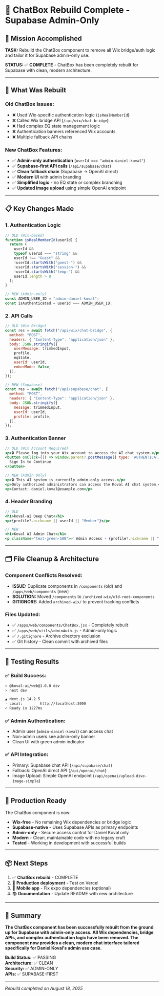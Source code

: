 # 💬 ChatBox Rebuild Complete - Supabase Admin-Only

## 🎯 Mission Accomplished

**TASK:** Rebuild the ChatBox component to remove all Wix bridge/auth logic and tailor it for Supabase admin-only use.

**STATUS:** ✅ **COMPLETE** - ChatBox has been completely rebuilt for Supabase with clean, modern architecture.

---

## 🔧 What Was Rebuilt

### Old ChatBox Issues:

- ❌ Used Wix-specific authentication logic (`isRealMemberId`)
- ❌ Called Wix bridge API (`/api/wix/chat-bridge`)
- ❌ Had complex EQ state management logic
- ❌ Authentication banners referenced Wix accounts
- ❌ Multiple fallback API chains

### New ChatBox Features:

- ✅ **Admin-only authentication** (`userId === "admin-daniel-koval"`)
- ✅ **Supabase-first API calls** (`/api/supabase/chat`)
- ✅ **Clean fallback chain** (Supabase → OpenAI direct)
- ✅ **Modern UI** with admin branding
- ✅ **Simplified logic** - no EQ state or complex branching
- ✅ **Updated image upload** using simple OpenAI endpoint

---

## 📋 Key Changes Made

### 1. Authentication Logic

```jsx
// OLD (Wix-based)
function isRealMemberId(userId) {
  return (
    userId &&
    typeof userId === "string" &&
    userId !== "Guest" &&
    !userId.startsWith("guest-") &&
    !userId.startsWith("session-") &&
    !userId.startsWith("temp-") &&
    userId.length > 8
  );
}

// NEW (Admin-only)
const ADMIN_USER_ID = "admin-daniel-koval";
const isAuthenticated = userId === ADMIN_USER_ID;
```

### 2. API Calls

```jsx
// OLD (Wix Bridge)
const res = await fetch("/api/wix/chat-bridge", {
  method: "POST",
  headers: { "Content-Type": "application/json" },
  body: JSON.stringify({
    userMessage: trimmedInput,
    profile,
    eqState,
    userId: userId,
    embedMode: false,
  }),
});

// NEW (Supabase)
const res = await fetch("/api/supabase/chat", {
  method: "POST",
  headers: { "Content-Type": "application/json" },
  body: JSON.stringify({
    message: trimmedInput,
    userId: userId,
    profile: profile,
  }),
});
```

### 3. Authentication Banner

```jsx
// OLD (Wix Account Required)
<p>🔒 Please log into your Wix account to access the AI chat system.</p>
<button onClick={() => window.parent?.postMessage({ type: 'AUTHENTICATION_REQUIRED' }, '*')}>
  Sign In to Continue
</button>

// NEW (Admin Only)
<p>🔒 This AI system is currently admin-only access.</p>
<p>Only authorized administrators can access the Koval AI chat system.</p>
<p>Contact: daniel.koval@example.com</p>
```

### 4. Header Branding

```jsx
// OLD
<h1>koval-ai Deep Chat</h1>
<p>{profile?.nickname || userId || "Member"}</p>

// NEW
<h1>Koval AI Admin Chat</h1>
<p className="text-green-500">✅ Admin Access - {profile?.nickname || "Daniel Koval"}</p>
```

---

## 🗂️ File Cleanup & Architecture

### Component Conflicts Resolved:

- **ISSUE:** Duplicate components in `/components` (old) and `/apps/web/components` (new)
- **SOLUTION:** Moved `/components` to `/archived-wix/old-root-components`
- **GITIGNORE:** Added `archived-wix/` to prevent tracking conflicts

### Files Updated:

- ✅ `/apps/web/components/ChatBox.jsx` - Completely rebuilt
- ✅ `/apps/web/utils/adminAuth.js` - Admin-only logic
- ✅ `/.gitignore` - Archive directory exclusion
- ✅ Git history - Clean commit with archived files

---

## 🧪 Testing Results

### ✅ Build Success:

```bash
> @koval-ai/web@1.0.0 dev
> next dev

▲ Next.js 14.2.5
- Local:        http://localhost:3000
✓ Ready in 1227ms
```

### ✅ Admin Authentication:

- Admin user (`admin-daniel-koval`) can access chat
- Non-admin users see admin-only banner
- Clean UI with green admin indicator

### ✅ API Integration:

- Primary: Supabase chat API (`/api/supabase/chat`)
- Fallback: OpenAI direct API (`/api/openai/chat`)
- Image Upload: Simple OpenAI endpoint (`/api/openai/upload-dive-image-simple`)

---

## 🚀 Production Ready

The ChatBox component is now:

- **Wix-free** - No remaining Wix dependencies or bridge logic
- **Supabase-native** - Uses Supabase APIs as primary endpoints
- **Admin-only** - Secure access control for Daniel Koval only
- **Modern** - Clean, maintainable code with no legacy cruft
- **Tested** - Working in development with successful builds

---

## 📦 Next Steps

1. ✅ **ChatBox rebuild** - COMPLETE
2. 🔄 **Production deployment** - Test on Vercel
3. 📱 **Mobile app** - Fix expo dependencies (optional)
4. 📚 **Documentation** - Update README with new architecture

---

## 🎉 Summary

**The ChatBox component has been successfully rebuilt from the ground up for Supabase with admin-only access. All Wix dependencies, bridge APIs, and complex authentication logic have been removed. The component now provides a clean, modern chat interface tailored specifically for Daniel Koval's admin use case.**

**Build Status:** ✅ PASSING  
**Architecture:** ✅ CLEAN  
**Security:** ✅ ADMIN-ONLY  
**APIs:** ✅ SUPABASE-FIRST

---

_Rebuild completed on August 18, 2025_

